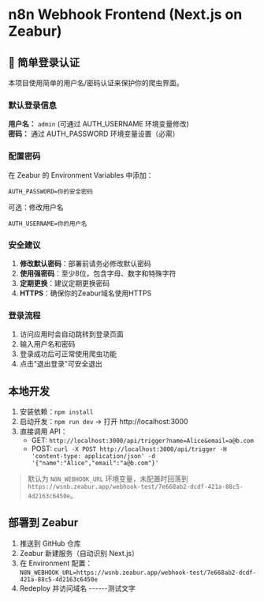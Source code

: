 # n8n Webhook Frontend (Next.js on Zeabur)

## 🔐 简单登录认证

本项目使用简单的用户名/密码认证来保护你的爬虫界面。

### 默认登录信息

**用户名：** `admin` (可通过 AUTH_USERNAME 环境变量修改)  
**密码：** 通过 AUTH_PASSWORD 环境变量设置（必需）

### 配置密码

在 Zeabur 的 Environment Variables 中添加：
```
AUTH_PASSWORD=你的安全密码
```

可选：修改用户名
```
AUTH_USERNAME=你的用户名
```

### 安全建议

1. **修改默认密码**：部署前请务必修改默认密码
2. **使用强密码**：至少8位，包含字母、数字和特殊字符
3. **定期更换**：建议定期更换密码
4. **HTTPS**：确保你的Zeabur域名使用HTTPS

### 登录流程

1. 访问应用时会自动跳转到登录页面
2. 输入用户名和密码
3. 登录成功后可正常使用爬虫功能
4. 点击"退出登录"可安全退出

## 本地开发
1. 安装依赖：`npm install`
2. 启动开发：`npm run dev` → 打开 http://localhost:3000
3. 直接调用 API：
   - GET: `http://localhost:3000/api/trigger?name=Alice&email=a@b.com`
   - POST: `curl -X POST http://localhost:3000/api/trigger -H 'content-type: application/json' -d '{"name":"Alice","email":"a@b.com"}'`

> 默认为 `N8N_WEBHOOK_URL` 环境变量，未配置时回落到 `https://wsnb.zeabur.app/webhook-test/7e668ab2-dcdf-421a-88c5-4d2163c6450e`。

## 部署到 Zeabur
1. 推送到 GitHub 仓库
2. Zeabur 新建服务（自动识别 Next.js）
3. 在 Environment 配置：`N8N_WEBHOOK_URL=https://wsnb.zeabur.app/webhook-test/7e668ab2-dcdf-421a-88c5-4d2163c6450e`
4. Redeploy 并访问域名
------测试文字
